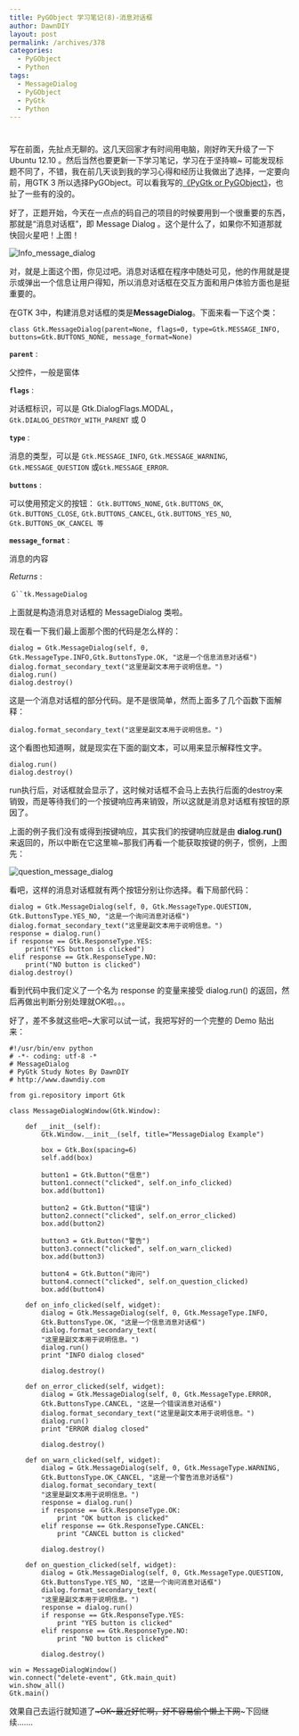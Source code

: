 ```yaml
---
title: PyGObject 学习笔记(8)-消息对话框
author: DawnDIY
layout: post
permalink: /archives/378
categories:
  - PyGObject
  - Python
tags:
  - MessageDialog
  - PyGObject
  - PyGtk
  - Python
---
```

# 

写在前面，先扯点无聊的。这几天回家才有时间用电脑，刚好昨天升级了一下 Ubuntu 12.10 。然后当然也要更新一下学习笔记，学习在于坚持嘛~ 可能发现标题不同了，不错，我在前几天谈到我的学习心得和经历让我做出了选择，一定要向前，用GTK 3 所以选择PyGObject。可以看我写的[《PyGtk or PyGObject》][1]，也扯了一些有的没的。

 [1]: http://www.dawndiy.com/archives/373 "PyGTK or PyGObject"

好了，正题开始，今天在一点点的码自己的项目的时候要用到一个很重要的东西，那就是“消息对话框”，即 Message Dialog 。这个是什么了，如果你不知道那就快回火星吧！上图！

![][2]

 [2]: http://i.imgur.com/u9Xjl.png "Info_message_dialog"

对，就是上面这个图，你见过吧。消息对话框在程序中随处可见，他的作用就是提示或弹出一个信息让用户得知，所以消息对话框在交互方面和用户体验方面也是挺重要的。



在GTK 3中，构建消息对话框的类是**MessageDialog**。下面来看一下这个类：

    class Gtk.MessageDialog(parent=None, flags=0, type=Gtk.MESSAGE_INFO, buttons=Gtk.BUTTONS_NONE, message_format=None)

  **`parent`** :

父控件，一般是窗体

**`flags`** :

对话框标识，可以是 Gtk.DialogFlags.MODAL，`Gtk.DIALOG_DESTROY_WITH_PARENT` 或 0

**`type`** :

消息的类型，可以是 `Gtk.MESSAGE_INFO`, `Gtk.MESSAGE_WARNING`, `Gtk.MESSAGE_QUESTION` 或`Gtk.MESSAGE_ERROR`.

**`buttons`** :

可以使用预定义的按钮： `Gtk.BUTTONS_NONE`, `Gtk.BUTTONS_OK`, `Gtk.BUTTONS_CLOSE`, `Gtk.BUTTONS_CANCEL`, `Gtk.BUTTONS_YES_NO`, `Gtk.BUTTONS_OK_CANCEL 等
`

**`message_format`** :

消息的内容

*Returns* :

 `G``tk.MessageDialog`

上面就是构造消息对话框的 MessageDialog 类啦。

现在看一下我们最上面那个图的代码是怎么样的：

    dialog = Gtk.MessageDialog(self, 0, Gtk.MessageType.INFO,Gtk.ButtonsType.OK, "这是一个信息消息对话框")
    dialog.format_secondary_text("这里是副文本用于说明信息。")
    dialog.run()
    dialog.destroy()

这是一个消息对话框的部分代码。是不是很简单，然而上面多了几个函数下面解释：

    dialog.format_secondary_text("这里是副文本用于说明信息。")

这个看图也知道啊，就是现实在下面的副文本，可以用来显示解释性文字。

    dialog.run()
    dialog.destroy()

run执行后，对话框就会显示了，这时候对话框不会马上去执行后面的destroy来销毁，而是等待我们的一个按键响应再来销毁，所以这就是消息对话框有按钮的原因了。

上面的例子我们没有或得到按键响应，其实我们的按键响应就是由 **dialog.run()** 来返回的，所以中断在它这里嘛~那我们再看一个能获取按键的例子，惯例，上图先：

![][3]

 [3]: http://i.imgur.com/0qnC7.png "question_message_dialog"

看吧，这样的消息对话框就有两个按钮分别让你选择。看下局部代码：

    dialog = Gtk.MessageDialog(self, 0, Gtk.MessageType.QUESTION, Gtk.ButtonsType.YES_NO, "这是一个询问消息对话框")
    dialog.format_secondary_text("这里是副文本用于说明信息。")
    response = dialog.run()
    if response == Gtk.ResponseType.YES:
    	print("YES button is clicked")
    elif response == Gtk.ResponseType.NO:
    	print("NO button is clicked")
    dialog.destroy()

看到代码中我们定义了一个名为 response 的变量来接受 dialog.run() 的返回，然后再做出判断分别处理就OK啦。。。

好了，差不多就这些吧~大家可以试一试，我把写好的一个完整的 Demo 贴出来：

    #!/usr/bin/env python
    # -*- coding: utf-8 -*
    # MessageDialog
    # PyGtk Study Notes By DawnDIY
    # http://www.dawndiy.com 
    
    from gi.repository import Gtk
    
    class MessageDialogWindow(Gtk.Window):
    
    	def __init__(self):
    		Gtk.Window.__init__(self, title="MessageDialog Example")
    
    		box = Gtk.Box(spacing=6)
    		self.add(box)
    
    		button1 = Gtk.Button("信息")
    		button1.connect("clicked", self.on_info_clicked)
    		box.add(button1)
    
    		button2 = Gtk.Button("错误")
    		button2.connect("clicked", self.on_error_clicked)
    		box.add(button2)
    
    		button3 = Gtk.Button("警告")
    		button3.connect("clicked", self.on_warn_clicked)
    		box.add(button3)
    
    		button4 = Gtk.Button("询问")
    		button4.connect("clicked", self.on_question_clicked)
    		box.add(button4)
    
    	def on_info_clicked(self, widget):
    		dialog = Gtk.MessageDialog(self, 0, Gtk.MessageType.INFO,
    		Gtk.ButtonsType.OK, "这是一个信息消息对话框")
    		dialog.format_secondary_text(
    		"这里是副文本用于说明信息。")
    		dialog.run()
    		print "INFO dialog closed"
    
    		dialog.destroy()
    
    	def on_error_clicked(self, widget):
    		dialog = Gtk.MessageDialog(self, 0, Gtk.MessageType.ERROR,
    		Gtk.ButtonsType.CANCEL, "这是一个错误消息对话框")
    		dialog.format_secondary_text("这里是副文本用于说明信息。")
    		dialog.run()
    		print "ERROR dialog closed"
    
    		dialog.destroy()
    
    	def on_warn_clicked(self, widget):
    		dialog = Gtk.MessageDialog(self, 0, Gtk.MessageType.WARNING,
    		Gtk.ButtonsType.OK_CANCEL, "这是一个警告消息对话框")
    		dialog.format_secondary_text(
    		"这里是副文本用于说明信息。")
    		response = dialog.run()
    		if response == Gtk.ResponseType.OK:
    			print "OK button is clicked"
    		elif response == Gtk.ResponseType.CANCEL:
    			print "CANCEL button is clicked"
    
    		dialog.destroy()
    
    	def on_question_clicked(self, widget):
    		dialog = Gtk.MessageDialog(self, 0, Gtk.MessageType.QUESTION,
    		Gtk.ButtonsType.YES_NO, "这是一个询问消息对话框")
    		dialog.format_secondary_text(
    		"这里是副文本用于说明信息。")
    		response = dialog.run()
    		if response == Gtk.ResponseType.YES:
    			print "YES button is clicked"
    		elif response == Gtk.ResponseType.NO:
    			print "NO button is clicked"
    
    		dialog.destroy()
    
    win = MessageDialogWindow()
    win.connect("delete-event", Gtk.main_quit)
    win.show_all()
    Gtk.main()

效果自己去运行就知道了~~~OK~最近好忙啊，好不容易偷个懒上下网~~~下回继续…….

 

 

 

 